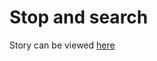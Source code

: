 # Stop and search

Story can be viewed [here](https://gwilloughby99.github.io/2021-01-21-stopandsearch-analysis/)

